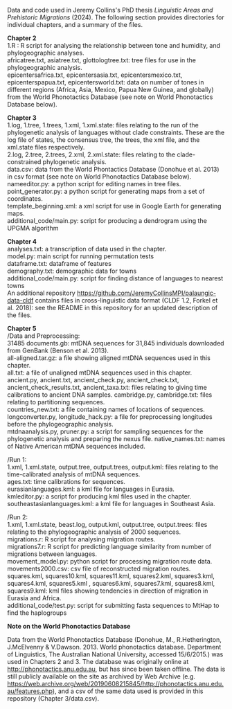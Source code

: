 Data and code used in Jeremy Collins's PhD thesis _Linguistic Areas and Prehistoric Migrations_ (2024). 
The following section provides directories for individual chapters, and a summary of the files. 

**Chapter 2**  
1.R	: R script for analysing the relationship between tone and humidity, and phylogeographic analyses.  
africatree.txt, asiatree.txt, glottologtree.txt: tree files for use in the phylogeographic analysis.  
epicentersafrica.txt, epicentersasia.txt, epicentersmexico.txt, epicenterspapua.txt, epicentersworld.txt: data on number of tones in different regions (Africa, Asia, Mexico, Papua New Guinea, and globally) from the World Phonotactics Database (see note on World Phonotactics Database below).  

**Chapter 3**  
1.log, 1.tree, 1.trees, 1.xml, 1.xml.state: files relating to the run of the phylogenetic analysis of languages without clade constraints.  These are the log file of states, the consensus tree, the trees, the xml file, and the xml.state files respectively.   
2.log, 2.tree, 2.trees, 2.xml, 2.xml.state: files relating to the clade-constrained phylogenetic analysis.   
data.csv: data from the World Phontactics Database (Donohue et al. 2013) in csv format (see note on World Phonotactics Database below).   
nameeditor.py: a python script for editing names in tree files.   
point_generator.py: a python script for generating maps from a set of coordinates.   
template_beginning.xml: a xml script for use in Google Earth for generating maps.   
additional_code/main.py: script for producing a dendrogram using the UPGMA algorithm    

**Chapter 4**  
analyses.txt: a transcription of data used in the chapter.  
model.py: main script for running permutation tests  
dataframe.txt: dataframe of features  
demography.txt: demographic data for towns  
additional_code/main.py: script for finding distance of languages to nearest towns   
An additional repository https://github.com/JeremyCollinsMPI/palaungic-data-cldf contains files in cross-linguistic data format (CLDF 1.2, Forkel et al. 2018): see the README in this repository for an updated description of the files.  

**Chapter 5**  
/Data and Preprocessing:   
31485 documents.gb: mtDNA sequences for 31,845 individuals downloaded from GenBank (Benson et al. 2013).   
all-aligned.tar.gz: a file showing aligned mtDNA sequences used in this chapter.   
all.txt: a file of unaligned mtDNA sequences used in this chapter.   
ancient.py, ancient.txt, ancient_check.py, ancient_check.txt, ancient_check_results.txt, ancient_taxa.txt: files relating to giving time calibrations to ancient DNA samples. 
cambridge.py, cambridge.txt: files relating to partitioning sequences.   
countries_new.txt: a file containing names of locations of sequences.   
longconverter.py, longitude_hack.py: a file for preprocessing longitudes before the phylogeographic analysis.   
mtdnaanalysis.py, pruner.py: a script for sampling sequences for the phylogenetic analysis and preparing the nexus file. 
native_names.txt: names of Native American mtDNA sequences included.   

/Run 1:   
1.xml, 1.xml.state, output.tree, output.trees, output.kml: files relating to the time-calibrated analysis of mtDNA sequences.   
ages.txt: time calibrations for sequences.   
eurasianlanguages.kml: a kml file for languages in Eurasia.   
kmleditor.py: a script for producing kml files used in the chapter.   
southeastasianlanguages.kml: a kml file for languages in Southeast Asia.   

/Run 2:   
1.xml, 1.xml.state, beast.log, output.kml, output.tree, output.trees: files relating to the phylogeographic analysis of 2000 sequences.   
migrations.r: R script for analysing migration routes.   
migrations7.r: R script for predicting language similarity from number of migrations between languages.   
movement_model.py: python script for processing migration route data.   
movements2000.csv: csv file of reconstructed migration routes.   
squares.kml, squares10.kml, squares11.kml, squares2.kml, squares3.kml, squares4.kml, squares5.kml	, squares6.kml, squares7.kml, squares8.kml, squares9.kml: kml files showing tendencies in direction of migration in Eurasia and Africa.  
additional_code/test.py: script for submitting fasta sequences to MtHap to find the haplogroups  

**Note on the World Phonotactics Database**

Data from the World Phonotactics Database (Donohue, M., R.Hetherington, J.McElvenny & V.Dawson.  2013. World phonotactics database.  Department of Linguistics, The Australian National University, accessed 15/6/2015.) was used in Chapters 2 and 3.  The database was originally online at http://phonotactics.anu.edu.au, but has since been taken offline.  The data is still publicly available on the site as archived by Web Archive (e.g. https://web.archive.org/web/20190608215845/http://phonotactics.anu.edu.au/features.php), and a csv of the same data used is provided in this repository (Chapter 3/data.csv).
